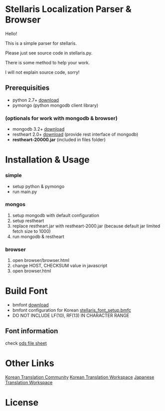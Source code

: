 
# Stellaris Localization Parser & Browser

Hello!

This is a simple parser for stellaris.

Please just see source code in stellaris.py.

There is some method to help your work.

I will not explain source code, sorry!


## Prerequisities

* python 2.7+ [download](https://www.python.org/downloads/)
* pymongo (python mongodb client library)

### (optionals for work with mongodb & browser)

* mongodb 3.2+ [download](https://www.mongodb.com/download-center?jmp=nav#community)
* restheart 2.0+ [download](https://github.com/SoftInstigate/RESTHeart/releases) (provide rest interface of mongodb)
* **restheart-20000.jar** (included in files folder)


# Installation & Usage

### simple
  - setup python & pymongo
  - run main.py

### mongos
  1. setup mongodb with default configuration
  2. setup restheart
  3. replace restheart.jar with restheart-2000.jar (because default jar limited fetch size to 1000)
  4. run mongodb & restheart

### browser
  1. open browser/browser.html
  2. change HOST, CHECKSUM value in javascript
  3. open browser.html


# Build Font

* bmfont [download](http://www.angelcode.com/products/bmfont/)
* bmfont configuration for Korean [stellaris_font_setup.bmfc](files/stellaris_font_setup.bmfc)
* DO NOT INCLUDE LF(10), RF(13) IN CHARACTER RANGE

## Font information

check [ods file sheet](files/some_localization_info.ods)


# Other Links

[Korean Translation Community](http://cafe.daum.net/Europa)
[Korean Translation Workspace](http://team-waldo.xyz/zanata/project/view/StellarisKR)
[Japanese Translation Workspace](https://docs.google.com/spreadsheets/d/1k1kwkF45TMvxDZZguuSaVME0lYwNPGLMkjjjUwU3BC8/edit#gid=0)


# License
